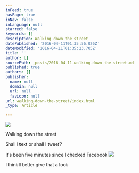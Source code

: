 ```yaml
---
inFeed: true
hasPage: true
inNav: false
inLanguage: null
starred: false
keywords: []
description: Walking down the street
datePublished: '2016-04-11T01:35:56.026Z'
dateModified: '2016-04-11T01:35:23.705Z'
title: ''
author: []
sourcePath: _posts/2016-04-11-walking-down-the-street.md
published: true
authors: []
publisher:
  name: null
  domain: null
  url: null
  favicon: null
url: walking-down-the-street/index.html
_type: Article

---
```

![](https://the-grid-user-content.s3-us-west-2.amazonaws.com/496a2d5a-e013-47e6-af7b-9886453aeb60.jpg)

Walking down the street

Shall I text or shall I tweet?

It's been five minutes since I checked Facebook
![](https://the-grid-user-content.s3-us-west-2.amazonaws.com/ecb4aa22-9205-4d89-a9cd-97cc2b360749.jpg)

I think I better give that a look